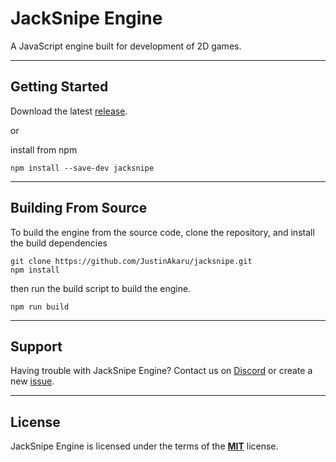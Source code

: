 # JackSnipe Engine
A JavaScript engine built for development of 2D games.

---

## Getting Started

Download the latest [release](https://github.com/JustinAkaru/jacksnipe/releases).

or

install from npm

```
npm install --save-dev jacksnipe
```

---

## Building From Source
To build the engine from the source code, clone the repository, and install the build dependencies

```
git clone https://github.com/JustinAkaru/jacksnipe.git
npm install
```

then run the build script to build the engine.

```
npm run build
```

---

## Support
Having trouble with JackSnipe Engine? Contact us on [Discord](https://discord.gg/w9TT8qN) or create a new [issue](https://github.com/JustinAkaru/jacksnipe/issues).

---

## License
JackSnipe Engine is licensed under the terms of the [**MIT**](https://github.com/JustinAkaru/jacksnipe/blob/master/LICENSE) license.



